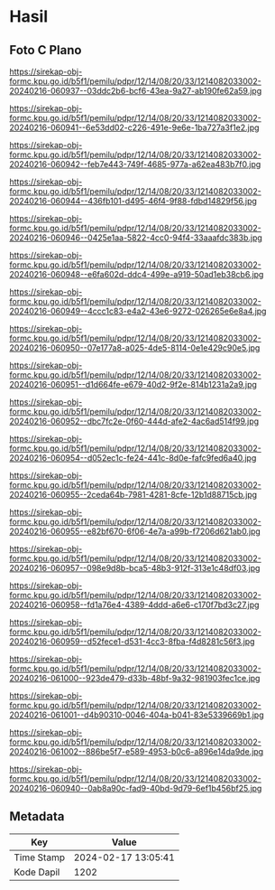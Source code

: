 # Hasil

## Foto C Plano

https://sirekap-obj-formc.kpu.go.id/b5f1/pemilu/pdpr/12/14/08/20/33/1214082033002-20240216-060937--03ddc2b6-bcf6-43ea-9a27-ab190fe62a59.jpg

https://sirekap-obj-formc.kpu.go.id/b5f1/pemilu/pdpr/12/14/08/20/33/1214082033002-20240216-060941--6e53dd02-c226-491e-9e6e-1ba727a3f1e2.jpg

https://sirekap-obj-formc.kpu.go.id/b5f1/pemilu/pdpr/12/14/08/20/33/1214082033002-20240216-060942--feb7e443-749f-4685-977a-a62ea483b7f0.jpg

https://sirekap-obj-formc.kpu.go.id/b5f1/pemilu/pdpr/12/14/08/20/33/1214082033002-20240216-060944--436fb101-d495-46f4-9f88-fdbd14829f56.jpg

https://sirekap-obj-formc.kpu.go.id/b5f1/pemilu/pdpr/12/14/08/20/33/1214082033002-20240216-060946--0425e1aa-5822-4cc0-94f4-33aaafdc383b.jpg

https://sirekap-obj-formc.kpu.go.id/b5f1/pemilu/pdpr/12/14/08/20/33/1214082033002-20240216-060948--e6fa602d-ddc4-499e-a919-50ad1eb38cb6.jpg

https://sirekap-obj-formc.kpu.go.id/b5f1/pemilu/pdpr/12/14/08/20/33/1214082033002-20240216-060949--4ccc1c83-e4a2-43e6-9272-026265e6e8a4.jpg

https://sirekap-obj-formc.kpu.go.id/b5f1/pemilu/pdpr/12/14/08/20/33/1214082033002-20240216-060950--07e177a8-a025-4de5-8114-0e1e429c90e5.jpg

https://sirekap-obj-formc.kpu.go.id/b5f1/pemilu/pdpr/12/14/08/20/33/1214082033002-20240216-060951--d1d664fe-e679-40d2-9f2e-814b1231a2a9.jpg

https://sirekap-obj-formc.kpu.go.id/b5f1/pemilu/pdpr/12/14/08/20/33/1214082033002-20240216-060952--dbc7fc2e-0f60-444d-afe2-4ac6ad514f99.jpg

https://sirekap-obj-formc.kpu.go.id/b5f1/pemilu/pdpr/12/14/08/20/33/1214082033002-20240216-060954--d052ec1c-fe24-441c-8d0e-fafc9fed6a40.jpg

https://sirekap-obj-formc.kpu.go.id/b5f1/pemilu/pdpr/12/14/08/20/33/1214082033002-20240216-060955--2ceda64b-7981-4281-8cfe-12b1d88715cb.jpg

https://sirekap-obj-formc.kpu.go.id/b5f1/pemilu/pdpr/12/14/08/20/33/1214082033002-20240216-060955--e82bf670-6f06-4e7a-a99b-f7206d621ab0.jpg

https://sirekap-obj-formc.kpu.go.id/b5f1/pemilu/pdpr/12/14/08/20/33/1214082033002-20240216-060957--098e9d8b-bca5-48b3-912f-313e1c48df03.jpg

https://sirekap-obj-formc.kpu.go.id/b5f1/pemilu/pdpr/12/14/08/20/33/1214082033002-20240216-060958--fd1a76e4-4389-4ddd-a6e6-c170f7bd3c27.jpg

https://sirekap-obj-formc.kpu.go.id/b5f1/pemilu/pdpr/12/14/08/20/33/1214082033002-20240216-060959--d52fece1-d531-4cc3-8fba-f4d8281c56f3.jpg

https://sirekap-obj-formc.kpu.go.id/b5f1/pemilu/pdpr/12/14/08/20/33/1214082033002-20240216-061000--923de479-d33b-48bf-9a32-981903fec1ce.jpg

https://sirekap-obj-formc.kpu.go.id/b5f1/pemilu/pdpr/12/14/08/20/33/1214082033002-20240216-061001--d4b90310-0046-404a-b041-83e5339669b1.jpg

https://sirekap-obj-formc.kpu.go.id/b5f1/pemilu/pdpr/12/14/08/20/33/1214082033002-20240216-061002--886be5f7-e589-4953-b0c6-a896e14da9de.jpg

https://sirekap-obj-formc.kpu.go.id/b5f1/pemilu/pdpr/12/14/08/20/33/1214082033002-20240216-060940--0ab8a90c-fad9-40bd-9d79-6ef1b456bf25.jpg


## Metadata

| Key        | Value               |
| ---------- | ------------------- |
| Time Stamp | 2024-02-17 13:05:41 |
| Kode Dapil | 1202                |



